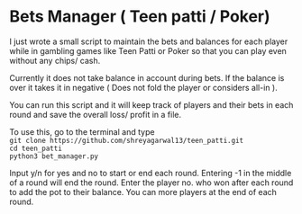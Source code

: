 # Bets Manager ( Teen patti / Poker)

I just wrote a small script to maintain the bets and balances for each player while in gambling games like Teen Patti or Poker so that you can play even without any chips/ cash.

Currently it does not take balance in account during bets. If the balance is over it takes it in negative ( Does not fold the player or considers all-in ).

You can run this script and it will keep track of players and their bets in each round and save the overall loss/ profit in a file. 

To use this, go to the terminal and type<br />
            `git clone https://github.com/shreyagarwal13/teen_patti.git`<br />
            `cd teen_patti`<br />
            `python3 bet_manager.py`<br />

Input y/n for yes and no to start or end each round. 
Entering -1 in the middle of a round will end the round. 
Enter the player no. who won after each round to add the pot to their balance.
You can more players at the end of each round.